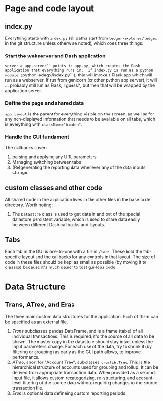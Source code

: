 # Page and code layout

## index.py
Everything starts with ```index.py``` (all paths start from ```ledger-explorer/ledgex``` in the git structure unless otherwise noted), which does three things:

### Start the webserver and Dash application

```server = app.server`` points to app.py, which creates the Dash application that everything runs in.  If index.py is run as a python module (```python ledegx/index.py```), this will invoke a Flask app which will run as a webserver.  If run from gunicorn (or other python app server), it will … probably still run as Flask, I guess?, but then that will be wrapped by the application server.

### Define the page and shared data

```app.layout``` is the parent for everything visible on the screen, as well as for any non-displayed information that needs to be available on all tabs, which is everything with ```className="hidden"```.

### Handle the GUI fundament

The callbacks cover:
1. parsing and applying any URL parameters
1. Managing switching between tabs
1. (Re)generating the reporting data whenever any of the data inputs change.

## custom classes and other code

All shared code in the application lives in the other files in the base code directory.  Worth noting:

1. The ```Datastore``` class is used to get data in and out of the special datastore persistent variable, which is used to share data easily between different Dash callbacks and layouts.

## Tabs
Each tab in the GUI is one-to-one with a file in ```/tabs```.  These hold the tab-specific layout and the callbacks for any controls in that layout.  The size of code in these files should be kept as small as possible (by moving it to classes) because it's much easier to test gui-less code.


# Data Structure

## Trans, ATree, and Eras
The three main custom data structures for the application.  Each of them can be specified as an external file.
1. *Trans* subclasses pandas.DataFrame, and is a frame (table) of all individual transactions.  This is required; it's the source of all data to be shown.  The master copy in the datastore should stay intact unless the input parameters change.  For each use of the data, try to shrink it (by filtering or grouping) as early as the GUI path allows, to improve performance.  
1. *ATree*, short for "Account Tree", subclasses ```treelib.Tree```.  This is the hierarchical structure of accounts used for grouping and rollup.  It can be derived from appropriate transaction data.  When provided as a second input file, it allows custom recategorizing, re-structuring, and account-level filtering of the source data without requiring changes to the source transaction file.
1. *Eras* is optional data defineing custom reporting periods.
